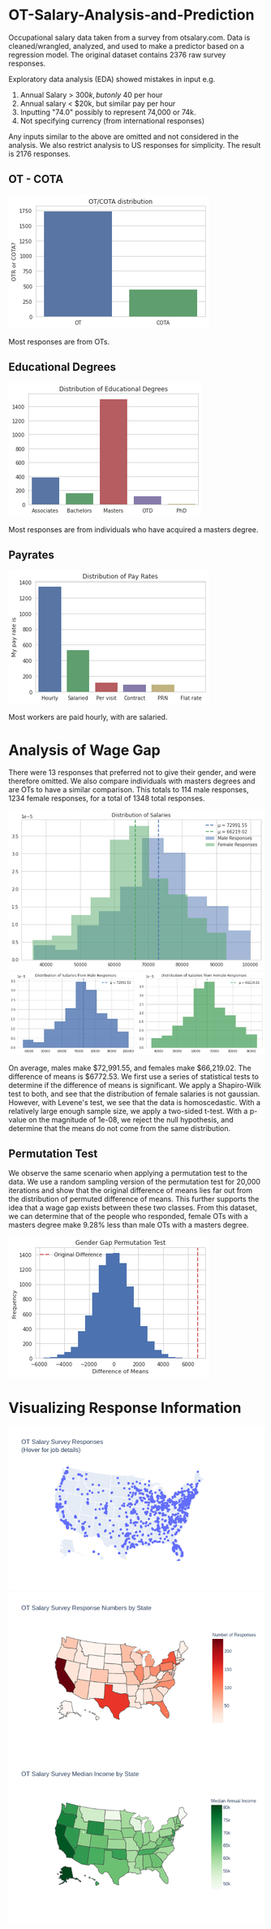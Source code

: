 # OT-Salary-Analysis-and-Prediction
Occupational salary data taken from a survey from otsalary.com. Data is cleaned/wrangled, analyzed, and used to make a predictor based on a regression model.
The original dataset contains 2376 raw survey responses.

Exploratory data analysis (EDA) showed mistakes in input e.g.
1. Annual Salary > $300k, but only ~$40 per hour
2. Annual salary < $20k, but similar pay per hour
3. Inputting "74.0" possibly to represent 74,000 or 74k.
4. Not specifying currency (from international responses)

Any inputs similar to the above are omitted and not considered in the analysis. We also restrict analysis to US responses for simplicity. The result is 2176 responses.

## OT - COTA
![OTR - COTA](/images/otcota.png)

Most responses are from OTs.

## Educational Degrees
![Distribution of Educational Degrees](images/education.png)

Most responses are from individuals who have acquired a masters degree.

## Payrates
![Payrates](images/payrates.png)

Most workers are paid hourly, with are salaried.

# Analysis of Wage Gap

There were 13 responses that preferred not to give their gender, and were therefore omitted. We also compare individuals with masters degrees and are OTs to have a similar comparison. This totals to 114 male responses, 1234 female responses, for a total of 1348 total responses.

![Female-Male Wage Gap](images/malefemalehist.png)
![Individual Histograms](images/mhistfhist.png)

On average, males make $72,991.55, and females make $66,219.02. The difference of means is $6772.53. We first use a series of statistical tests to determine if the difference of means is significant. We apply a Shapiro-Wilk test to both, and see that the distribution of female salaries is not gaussian. However, with Levene's test, we see that the data is homoscedastic. With a relatively large enough sample size, we apply a two-sided t-test. With a p-value on the magnitude of 1e-08, we reject the null hypothesis, and determine that the means do not come from the same distribution.

## Permutation Test

We observe the same scenario when applying a permutation test to the data. We use a random sampling version of the permutation test for 20,000 iterations and show that the original difference of means lies far out from the distribution of permuted difference of means. This further supports the idea that a wage gap exists between these two classes. From this dataset, we can determine that of the people who responded, female OTs with a masters degree make 9.28% less than male OTs with a masters degree.

![Permutation Test](images/permutationtest.png)

# Visualizing Response Information
![Scatter Plot of Responses](images/scatterresponse.png)
![Female-Male Wage Gap](images/responseheatmap.png)
![Female-Male Wage Gap](images/medianincomeheatmap.png)
